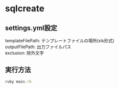 sqlcreate
=========

## settings.yml設定
templateFilePath: テンプレートファイルの場所(xls形式)  
outputFilePath:  出力ファイルパス  
exclusion:  除外文字

## 実行方法
```ruby
ruby main.rb
```